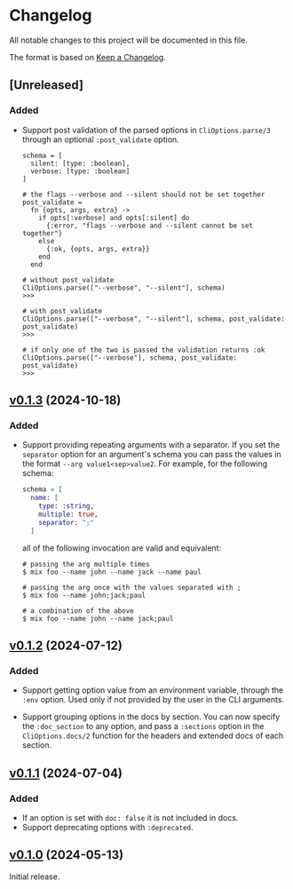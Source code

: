 # Changelog

All notable changes to this project will be documented in this file.

The format is based on [Keep a Changelog](https://keepachangelog.com/en/1.0.0/).

## [Unreleased]

### Added

* Support post validation of the parsed options in `CliOptions.parse/3`  through an
  optional `:post_validate` option.

  ```cli
  schema = [
    silent: [type: :boolean],
    verbose: [type: :boolean]
  ]

  # the flags --verbose and --silent should not be set together
  post_validate =
    fn {opts, args, extra} ->
      if opts[:verbose] and opts[:silent] do
        {:error, "flags --verbose and --silent cannot be set together"}
      else
        {:ok, {opts, args, extra}}
      end
    end

  # without post_validate
  CliOptions.parse(["--verbose", "--silent"], schema)
  >>>

  # with post_validate
  CliOptions.parse(["--verbose", "--silent"], schema, post_validate: post_validate)
  >>>

  # if only one of the two is passed the validation returns :ok
  CliOptions.parse(["--verbose"], schema, post_validate: post_validate)
  >>>
  ```

## [v0.1.3](https://github.com/sportradar/elixir-workspace/tree/cli_options/v0.1.3) (2024-10-18)

### Added

* Support providing repeating arguments with a separator. If you set the `separator`
  option for an argument's schema you can pass the values in the format `--arg value1<sep>value2`.
  For example, for the following schema:

  ```elixir
  schema = [
    name: [
      type: :string,
      multiple: true,
      separator: ";" 
    ]
  ```

  all of the following invocation are valid and equivalent:

  ```
  # passing the arg multiple times  
  $ mix foo --name john --name jack --name paul

  # passing the arg once with the values separated with ;
  $ mix foo --name john;jack;paul

  # a combination of the above
  $ mix foo --name john --name jack;paul
  ```

## [v0.1.2](https://github.com/sportradar/elixir-workspace/tree/cli_options/v0.1.2) (2024-07-12)

### Added

* Support getting option value from an environment variable, through the `:env` option. Used
only if not provided by the user in the CLI arguments.

* Support grouping options in the docs by section. You can now specify the `:doc_section`
to any option, and pass a `:sections` option in the `CliOptions.docs/2` function for the
headers and extended docs of each section.

## [v0.1.1](https://github.com/sportradar/elixir-workspace/tree/cli_options/v0.1.1) (2024-07-04)

### Added

* If an option is set with `doc: false` it is not included in docs.
* Support deprecating options with `:deprecated`.

## [v0.1.0](https://github.com/sportradar/elixir-workspace/tree/cli_options/v0.1.0) (2024-05-13)

Initial release.
